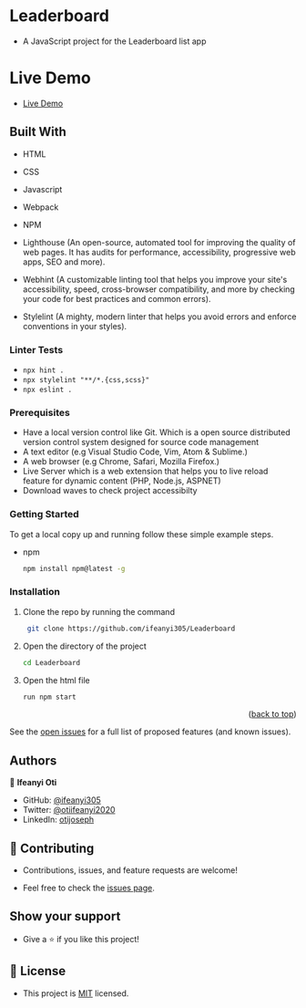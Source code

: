 # Leaderboard

- A JavaScript project for the Leaderboard list app

# Live Demo
- [Live Demo](https://ifeanyi305-leaderboard.netlify.app/)

## Built With

- HTML

- CSS

- Javascript 

- Webpack

- NPM

- Lighthouse (An open-source, automated tool for improving the quality of web pages. It has audits for performance, accessibility, progressive web apps, SEO and more).

- Webhint (A customizable linting tool that helps you improve your site's accessibility, speed, cross-browser compatibility, and more by checking your code for best practices and common errors).

- Stylelint (A mighty, modern linter that helps you avoid errors and enforce conventions in your styles).

### Linter Tests

- `npx hint .`
- `npx stylelint "**/*.{css,scss}"`
- `npx eslint .`


### Prerequisites

- Have a local version control like Git. Which is a open source distributed version control system designed for source code management
- A text editor (e.g Visual Studio Code, Vim, Atom & Sublime.)
- A web browser (e.g Chrome, Safari, Mozilla Firefox.)
- Live Server which is a web extension that helps you to live reload feature for dynamic content (PHP, Node.js, ASPNET)
- Download waves to check project accessibilty


### Getting Started

To get a local copy up and running follow these simple example steps.

- npm
  ```sh
  npm install npm@latest -g
  ```

### Installation

1. Clone the repo by running the command
   ```sh
    git clone https://github.com/ifeanyi305/Leaderboard
   ```
2. Open the directory of the project
   ```sh
   cd Leaderboard
   ```
3. Open the html file
   ```sh
   run npm start

<p align="right">(<a href="#top">back to top</a>)</p>

See the [open issues](#) for a full list of proposed features (and known issues).

## Authors

👤 **Ifeanyi Oti**

- GitHub: [@ifeanyi305](https://github.com/ifeanyi305)
- Twitter: [@otiifeanyi2020](https://twitter.com/Otiifeanyi2020)
- LinkedIn: [otijoseph](https://www.linkedin.com/in/oti-joseph-ifeanyi/)


## 🤝 Contributing

- Contributions, issues, and feature requests are welcome!

- Feel free to check the [issues page](https://github.com/V-Blaze/leaderboard/issues).

## Show your support

- Give a ⭐️ if you like this project!


## 📝 License

- This project is [MIT](./LICENCE) licensed.
